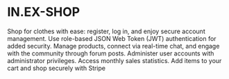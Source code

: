 # IN.EX-SHOP

Shop for clothes with ease: register, log in, and enjoy secure account
management. Use role-based JSON Web Token (JWT) authentication for added security.
Manage products, connect via real-time chat, and engage with the community through
forum posts. Administer user accounts with administrator privileges. Access monthly sales
statistics. Add items to your cart and shop securely with Stripe
